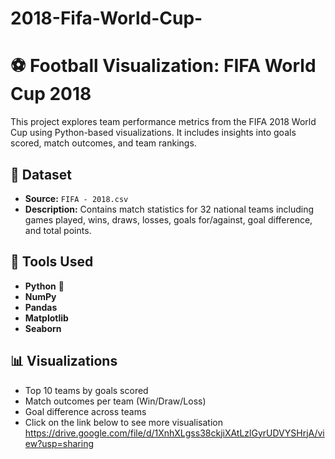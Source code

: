 # 2018-Fifa-World-Cup-
# ⚽ Football Visualization: FIFA World Cup 2018

This project explores team performance metrics from the FIFA 2018 World Cup using Python-based visualizations. It includes insights into goals scored, match outcomes, and team rankings.

## 📁 Dataset

- **Source:** `FIFA - 2018.csv`
- **Description:** Contains match statistics for 32 national teams including games played, wins, draws, losses, goals for/against, goal difference, and total points.

## 🔧 Tools Used

- **Python** 🐍
- **NumPy**
- **Pandas**
- **Matplotlib**
- **Seaborn**

## 📊 Visualizations

- Top 10 teams by goals scored
- Match outcomes per team (Win/Draw/Loss)
- Goal difference across teams
- Click on the link below to see more visualisation
https://drive.google.com/file/d/1XnhXLgss38ckjiXAtLzlGyrUDVYSHrjA/view?usp=sharing
